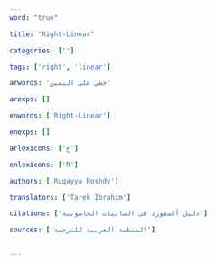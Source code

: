 ```yaml
---
word: "true"

title: "Right-Linear"

categories: ['']

tags: ['right', 'linear']

arwords: 'خطي على اليمين'

arexps: []

enwords: ['Right-Linear']

enexps: []

arlexicons: ['خ']

enlexicons: ['R']

authors: ['Ruqayya Roshdy']

translators: ['Tarek Ibrahim']

citations: ['دليل أكسفورد في السانيات الحاسوبية']

sources: ['المنظمة العربية للترجمة']


---
```

